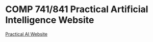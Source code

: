# COMP 741/841 Practical Artificial Intelligence Website

[Practical AI Website](https://practical-artificial-intelligence-841.github.io/website/)